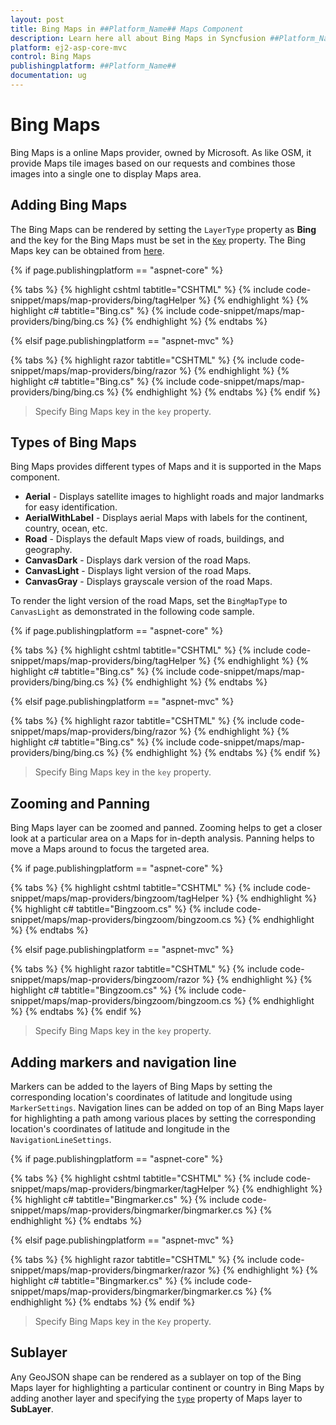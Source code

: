```yaml
---
layout: post
title: Bing Maps in ##Platform_Name## Maps Component
description: Learn here all about Bing Maps in Syncfusion ##Platform_Name## Maps component of Syncfusion Essential JS 2 and more.
platform: ej2-asp-core-mvc
control: Bing Maps
publishingplatform: ##Platform_Name##
documentation: ug
---
```


# Bing Maps

Bing Maps is a online Maps provider, owned by Microsoft. As like OSM, it provide Maps tile images based on our requests and combines those images into a single one to display Maps area.

## Adding Bing Maps

The Bing Maps can be rendered by setting the `LayerType` property as **Bing** and the key for the Bing Maps must be set in the [`Key`](../api/maps/layerSettingsModel/#key) property. The Bing Maps key can be obtained from [here](https://www.microsoft.com/en-us/maps/create-a-bing-maps-key).

{% if page.publishingplatform == "aspnet-core" %}

{% tabs %}
{% highlight cshtml tabtitle="CSHTML" %}
{% include code-snippet/maps/map-providers/bing/tagHelper %}
{% endhighlight %}
{% highlight c# tabtitle="Bing.cs" %}
{% include code-snippet/maps/map-providers/bing/bing.cs %}
{% endhighlight %}
{% endtabs %}

{% elsif page.publishingplatform == "aspnet-mvc" %}

{% tabs %}
{% highlight razor tabtitle="CSHTML" %}
{% include code-snippet/maps/map-providers/bing/razor %}
{% endhighlight %}
{% highlight c# tabtitle="Bing.cs" %}
{% include code-snippet/maps/map-providers/bing/bing.cs %}
{% endhighlight %}
{% endtabs %}
{% endif %}



>Specify Bing Maps key in the `key` property.

## Types of Bing Maps

Bing Maps provides different types of Maps and it is supported in the Maps component.

* **Aerial** - Displays satellite images to highlight roads and major landmarks for easy identification.
* **AerialWithLabel** - Displays aerial Maps with labels for the continent, country, ocean, etc.
* **Road** - Displays the default Maps view of roads, buildings, and geography.
* **CanvasDark** - Displays dark version of the road Maps.
* **CanvasLight** - Displays light version of the road Maps.
* **CanvasGray** - Displays grayscale version of the road Maps.

To render the light version of the road Maps, set the `BingMapType` to `CanvasLight` as demonstrated in the following code sample.

{% if page.publishingplatform == "aspnet-core" %}

{% tabs %}
{% highlight cshtml tabtitle="CSHTML" %}
{% include code-snippet/maps/map-providers/bing/tagHelper %}
{% endhighlight %}
{% highlight c# tabtitle="Bing.cs" %}
{% include code-snippet/maps/map-providers/bing/bing.cs %}
{% endhighlight %}
{% endtabs %}

{% elsif page.publishingplatform == "aspnet-mvc" %}

{% tabs %}
{% highlight razor tabtitle="CSHTML" %}
{% include code-snippet/maps/map-providers/bing/razor %}
{% endhighlight %}
{% highlight c# tabtitle="Bing.cs" %}
{% include code-snippet/maps/map-providers/bing/bing.cs %}
{% endhighlight %}
{% endtabs %}
{% endif %}



>Specify Bing Maps key in the `key` property.

## Zooming and Panning

Bing Maps layer can be zoomed and panned. Zooming helps to get a closer look at a particular area on a Maps for in-depth analysis. Panning helps to move a Maps around to focus the targeted area.

{% if page.publishingplatform == "aspnet-core" %}

{% tabs %}
{% highlight cshtml tabtitle="CSHTML" %}
{% include code-snippet/maps/map-providers/bingzoom/tagHelper %}
{% endhighlight %}
{% highlight c# tabtitle="Bingzoom.cs" %}
{% include code-snippet/maps/map-providers/bingzoom/bingzoom.cs %}
{% endhighlight %}
{% endtabs %}

{% elsif page.publishingplatform == "aspnet-mvc" %}

{% tabs %}
{% highlight razor tabtitle="CSHTML" %}
{% include code-snippet/maps/map-providers/bingzoom/razor %}
{% endhighlight %}
{% highlight c# tabtitle="Bingzoom.cs" %}
{% include code-snippet/maps/map-providers/bingzoom/bingzoom.cs %}
{% endhighlight %}
{% endtabs %}
{% endif %}



>Specify Bing Maps key in the `key` property.

## Adding markers and navigation line

Markers can be added to the layers of Bing Maps by setting the corresponding location's coordinates of latitude and longitude using `MarkerSettings`. Navigation lines can be added on top of an Bing Maps layer for highlighting a path among various places by setting the corresponding location's coordinates of latitude and longitude in the `NavigationLineSettings`.

{% if page.publishingplatform == "aspnet-core" %}

{% tabs %}
{% highlight cshtml tabtitle="CSHTML" %}
{% include code-snippet/maps/map-providers/bingmarker/tagHelper %}
{% endhighlight %}
{% highlight c# tabtitle="Bingmarker.cs" %}
{% include code-snippet/maps/map-providers/bingmarker/bingmarker.cs %}
{% endhighlight %}
{% endtabs %}

{% elsif page.publishingplatform == "aspnet-mvc" %}

{% tabs %}
{% highlight razor tabtitle="CSHTML" %}
{% include code-snippet/maps/map-providers/bingmarker/razor %}
{% endhighlight %}
{% highlight c# tabtitle="Bingmarker.cs" %}
{% include code-snippet/maps/map-providers/bingmarker/bingmarker.cs %}
{% endhighlight %}
{% endtabs %}
{% endif %}



>Specify Bing Maps key in the `Key` property.

## Sublayer

Any GeoJSON shape can be rendered as a sublayer on top of the Bing Maps layer for highlighting a particular continent or country in Bing Maps by adding another layer and specifying the [`type`](../api/maps/layerSettingsModel/#type) property of Maps layer to **SubLayer**.